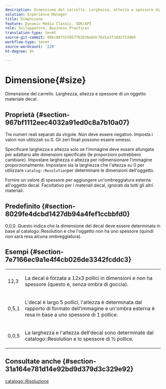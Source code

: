 ```yaml
---
description: Dimensione del carrello. Larghezza, altezza e spessore di un oggetto materiale decal.
solution: Experience Manager
title: Dimensione
feature: Dynamic Media Classic, SDK/API
role: Sviluppatore, Business Practices
translation-type: tm+mt
source-git-commit: d0bc88f55f857762b3bab4c76d1e3f3dd2733d60
workflow-type: tm+mt
source-wordcount: '220'
ht-degree: 4%

---
```



# Dimensione{#size}

Dimensione del carrello. Larghezza, altezza e spessore di un oggetto materiale decal.

## Proprietà {#section-967bf1112eec4032a91ed0c8a7b10a07}

Tre numeri reali separati da virgole. Non deve essere negativo. Imposta i valori non utilizzati su 0. Gli zeri finali possono essere omessi.

Specificare larghezza e altezza solo se l&#39;immagine deve essere allungata per adattarsi alle dimensioni specificate (le proporzioni potrebbero cambiare). Impostare larghezza o altezza per ridimensionare l&#39;immagine proporzionalmente. Impostare sia la larghezza che l&#39;altezza su 0 per utilizzare `catalog::Resolution`per determinare le dimensioni dell&#39;oggetto.

Fornire un valore di spessore per aggiungere un&#39;ombreggiatura esterna all&#39;oggetto decal. Facoltativo per i materiali decal, ignorati da tutti gli altri materiali.

## Predefinito {#section-8029fe4dcbd1427db94a4fef1ccbbfd0}

0,0,0. Questo indica che la dimensione del decal deve essere determinata in base al catalogo::Resolution e che l&#39;oggetto non ha uno spessore (quindi non sarà resa alcuna ombreggiatura).

## Esempi {#section-7e7166ec9a1e4f4cb026de3342fcddc3}

<table id="simpletable_E3503BD975F342C58DDB4C2B56BF0CEE"> 
 <tr class="strow"> 
  <td class="stentry"> <p>12,3 </p></td> 
  <td class="stentry"> <p>La decal è forzata a 12x3 pollici in dimensioni e non ha spessore (questo è, senza ombra di goccia). </p></td> 
 </tr> 
 <tr class="strow"> 
  <td class="stentry"> <p>0,5,1 </p></td> 
  <td class="stentry"> <p>L'decal è largo 5 pollici, l'altezza è determinata dal rapporto di formato dell'immagine e un'ombra esterna è resa in base a uno spessore di 1 pollice. </p></td> 
 </tr> 
 <tr class="strow"> 
  <td class="stentry"> <p>0,0,5 </p></td> 
  <td class="stentry"> <p>La larghezza e l'altezza dell'decal sono determinate dal catalogo::Resolution e lo spessore di ½ pollice. </p></td> 
 </tr> 
</table>

## Consultate anche {#section-31a164e781d14e92bd9d379d3c329e92}

[catalogo::Risoluzione](../../../../../ir-api/material-cat/image-rendering-api-ref/c-ir-material-catalog/c-ir-attributes-reference/r-ir-resolution.md#reference-09fe14e6bfbf4db6b7f4369fffecc806)
